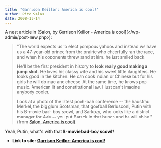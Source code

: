 ```yaml
---
title: "Garrison Keillor: America is cool!"
author: Pito Salas
date: 2008-11-14
---
```


A neat article in [Salon, by Garrison Keillor - America is cool](</wp-
admin/post-new.php>):

> "The world expects us to elect pompous yahoos and instead we have us a
> 47-year-old prince from the prairie who cheerfully ran the race, and when
> his opponents threw sand at him, he just smiled back.
>
> He'll be the first president in history to **look really good making a jump
> shot**. He loves his classy wife and his sweet little daughters. He looks
> good in the kitchen. He can cook Indian or Chinese but for his girls he will
> do mac and cheese. At the same time, he knows pop music, American lit and
> constitutional law. I just can't imagine anybody cooler.
>
> Look at a photo of the latest pooh-bah conference -- the hausfrau Merkel,
> the big glum Scotsman, that goofball Berlusconi, Putin with his B-movie bad-
> boy scowl, and Sarkozy, who looks like a district manager for Avis -- you
> put Barack in that bunch and he will shine." (from [Salon, America is
> cool)](</wp-admin/post-new.php>)

Yeah, Putin, what's with that **B-movie bad-boy scowl?**


* **Link to site:** **[Garrison Keillor: America is cool!](None)**
